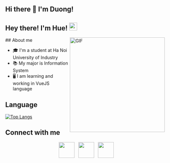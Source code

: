 ## Hi there 👋 I'm Duong!
<h2> Hey there! I'm Hue! <img src="https://github.com/souvikguria98/souvikguria98/blob/master/Hi.gif" width="25"></h2>
<img align="right" alt="GIF" src="https://user-images.githubusercontent.com/74038190/212749171-b84692a8-2b04-4e3b-93ca-ac14705da224.gif" width="300"/>
## About me

- 🎓 I'm a student at Ha Noi University of Industry
- 📚 My major is Information System
- 🖥️ I am learning and working in VueJS language

## Language

[![Top Langs](https://github-readme-stats.vercel.app/api/top-langs/?username=duong01&layout=compact&text_color=daf7dc&bg_color=151515)](https://github.com/devSouvik/github-readme-stats)

## Connect with me


<p align="center">
&nbsp; <a href="https://www.facebook.com/duongitbg01" target="_blank" rel="noopener noreferrer"><img src="https://raw.githubusercontent.com/rahuldkjain/github-profile-readme-generator/master/src/images/icons/Social/facebook.svg" width="50" /></a>  
&nbsp; <a href="https://www.instagram.com/duongbg01" target="_blank" rel="noopener noreferrer"><img src="https://upload.wikimedia.org/wikipedia/commons/thumb/e/e7/Instagram_logo_2016.svg/2048px-Instagram_logo_2016.svg.png" width="50" /></a>  
&nbsp; <a href="nguyenvanduongit01@gmail.com" target="_blank" rel="noopener noreferrer"><img src="https://upload.wikimedia.org/wikipedia/commons/thumb/7/7e/Gmail_icon_%282020%29.svg/800px-Gmail_icon_%282020%29.svg.png"  width="50" /></a>
</p>



